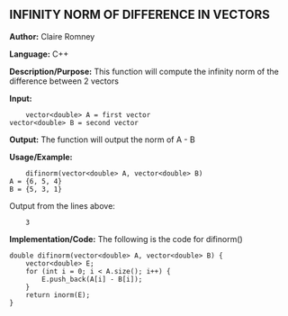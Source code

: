 ## INFINITY NORM OF DIFFERENCE IN VECTORS

**Author:** Claire Romney

**Language:** C++

**Description/Purpose:** This function will compute the infinity norm of the difference between 2 vectors

**Input:** 
        
        vector<double> A = first vector
	vector<double> B = second vector

**Output:** The function will output the norm of A - B

**Usage/Example:**

        difinorm(vector<double> A, vector<double> B)
	A = {6, 5, 4}
	B = {5, 3, 1}
       
Output from the lines above:

        3
  
**Implementation/Code:** The following is the code for difinorm()

	double difinorm(vector<double> A, vector<double> B) {
		vector<double> E;
		for (int i = 0; i < A.size(); i++) {
			E.push_back(A[i] - B[i]);
		}
		return inorm(E);
	}
